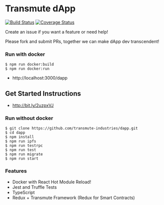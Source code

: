 # Transmute dApp

[![Build Status](https://travis-ci.org/transmute-industries/dapp.svg?branch=master)](https://travis-ci.org/transmute-industries/dapp)
[![Coverage Status](https://coveralls.io/repos/github/transmute-industries/dapp/badge.svg?branch=master)](https://coveralls.io/github/transmute-industries/dapp?branch=master)

Create an issue if you want a feature or need help!

Please fork and submit PRs, together we can make dApp dev transcendent!

### Run with docker

```
$ npm run docker:build
$ npm run docker:run
```

- http://localhost:3000/dapp

## Get Started Instructions

- http://bit.ly/2uzpxVJ

### Run without docker
```
$ git clone https://github.com/transmute-industries/dapp.git
$ cd dapp
$ npm install
$ npm run ipfs
$ npm run testrpc
$ npm run test
$ npm run migrate
$ npm run start
```

### Features

- Docker with React Hot Module Reload!
- Jest and Truffle Tests
- TypeScript
- Redux + Transmute Framework (Redux for Smart Contracts)